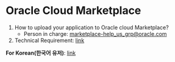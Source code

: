# Oracle Cloud Marketplace

1. How to upload your application to Oracle cloud Marketplace?
    - Person in charge: marketplace-help_us_grp@oracle.com
2. Technical Requirement: [link](https://github.com/joungminko/oracle-cloud-marketplace/blob/master/technical-requirement.md)

**For Korean(한국어 유저)**: [link](https://github.com/joungminko/oracle-cloud-marketplace/blob/master/README-kor.md)

